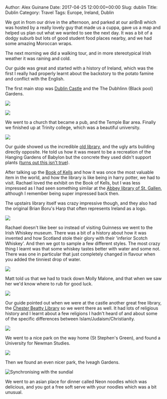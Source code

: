 Author: Alex Guinane
Date: 2017-04-25 12:00:00+00:00
Slug: dublin
Title: Dublin
Category: Travel
Tags: Europe, Ireland, Dublin

We got in from our drive in the afternoon, and parked at our airBnB which was hosted by a really lovely guy that made us a cuppa, gave us a map and helped us plan out what we wanted to see the next day. It was a bit of a dodgy suburb but lots of good student food places nearby, and we had some amazing Moroccan wraps.

The next morning we did a walking tour, and in more stereotypical Irish weather it was raining and cold.

Our guide was great and started with a history of Ireland, which was the first I really had properly learnt about the backstory to the potato famine and conflict with the English.

The first main stop was [Dublin Castle](https://en.wikipedia.org/wiki/Dublin_Castle) and the The Dubhlinn (Black pool) Gardens.

![](/images/2017/2017-04-25-dublin/castle1.JPG)

![](/images/2017/2017-04-25-dublin/castle3.jpg)

We went to a church that became a pub, and the Temple Bar area. Finally we finished up at Trinity college, which was a beautiful university.

![](/images/2017/2017-04-25-dublin/trinity.JPG)

Our guide showed us the incredible [old library](https://en.wikipedia.org/wiki/Trinity_College_Library), and the ugly arts building directly opposite. He told us how it was meant to be a recreation of the Hanging Gardens of Babylon but the concrete they used didn't support plants ([turns out this isn't true](http://www.universitytimes.ie/2017/01/trinitys-arts-building-often-condemned-and-surrounded-by-myth/)).

After talking up the [Book of Kells](https://en.wikipedia.org/wiki/Book_of_Kells) and how it was once the most valuable item in the world, and how the library is like being in harry potter, we had to visit. Rachael loved the exhibit on the Book of Kells, but I was less impressed as I had seen something similar at the [Abbey library of St. Gallen](/posts/2010/sankt-gallen), although I remember being super impressed back then.

The upstairs library itself was crazy impressive though, and they also had the original Brian Boru's Harp that often represents Ireland as a logo.

![](/images/2017/2017-04-25-dublin/library1.jpg)

Rachael doesn't like beer so instead of visiting Guinness we went to the Irish Whiskey museum. There was a bit of a history about how it was invented and how Scotland stole their glory with their 'inferior Scotch Whiskey'. And then we got to sample a few different styles. The most crazy thing I learnt was that some whiskey tastes better with water and some not. There was one in particular that just completely changed in flavour when you added the tinniest drop of water.

![](/images/2017/2017-04-25-dublin/whiskey1.jpg)

Matt told us that we had to track down Molly Malone, and that when we saw her we'd know where to rub for good luck.

![](/images/2017/2017-04-25-dublin/molly.jpg)

Our guide pointed out when we were at the castle another great free library, the [Chester Beatty Library](https://en.wikipedia.org/wiki/Chester_Beatty_Library) so we went there as well. It had lots of religious history and I learnt about a few religions I hadn't heard of and about some of the specific differences between Islam/Judaism/Christianity.

![](/images/2017/2017-04-25-dublin/library2.jpg)

We went to a nice park on the way home (St Stephen's Green), and found a University for Newman Studies.

![](/images/2017/2017-04-25-dublin/newman_studies.JPG)

Then we found an even nicer park, the Iveagh Gardens.

![](/images/2017/2017-04-25-dublin/sundial.JPG "Synchronising with the sundial")

We went to an asian place for dinner called Neon noodles which was delicious, and you got a free soft serve with your noodles which was a bit unusual.
